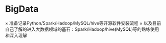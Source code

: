 # BigData
× 准备记录Python/Spark/Hadoop/MySQL/hive等开源软件安装流程
× 以及目前自己了解的进入大数据领域的基石：Spark/Hadoop/hive(MySQL)等的熟练使用和深入理解
